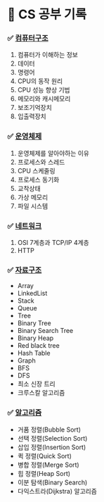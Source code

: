 # 🔆 CS 공부 기록
### ✅ [컴퓨터구조](https://github.com/hy0417sage/ComputerScience-study-recode/tree/main/1.%20%EC%BB%B4%ED%93%A8%ED%84%B0%EA%B5%AC%EC%A1%B0%EC%99%80%20%EC%9A%B4%EC%98%81%EC%B2%B4%EC%A0%9C)
01. 컴퓨터가 이해하는 정보 
02. 데이터 
03. 명령어 
04. CPU의 동작 원리 
05. CPU 성능 향상 기법 
06. 메모리와 캐시메모리
07. 보조기억장치
08. 입출력장치


### ✅ [운영체제](https://github.com/hy0417sage/ComputerScience-study-recode/tree/main/1.%20%EC%BB%B4%ED%93%A8%ED%84%B0%EA%B5%AC%EC%A1%B0%EC%99%80%20%EC%9A%B4%EC%98%81%EC%B2%B4%EC%A0%9C)
1. 운영체제를 알아야하는 이유
2. 프로세스와 스레드
3. CPU 스케줄링
4. 프로세스 동기화
5. 교착상태
6. 가상 메모리
7. 파일 시스템


### ✅ [네트워크](https://github.com/hy0417sage/ComputerScience-study-recode/tree/main/2.%20%EB%84%A4%ED%8A%B8%EC%9B%8C%ED%81%AC)
1. OSI 7계층과 TCP/IP 4계층
2. HTTP


### ✅ [자료구조](https://github.com/hy0417sage/ComputerScience-study-recode/tree/main/3.%20%EC%9E%90%EB%A3%8C%EA%B5%AC%EC%A1%B0%EC%99%80%20%EC%95%8C%EA%B3%A0%EB%A6%AC%EC%A6%98)
- Array
- LinkedList
- Stack
- Queue
- Tree
- Binary Tree
- Binary Search Tree     
- Binary Heap
- Red black tree
- Hash Table
- Graph
- BFS
- DFS
- 최소 신장 트리
- 크루스칼 알고리즘

### ✅ [알고리즘](https://github.com/hy0417sage/ComputerScience-study-recode/tree/main/3.%20%EC%9E%90%EB%A3%8C%EA%B5%AC%EC%A1%B0%EC%99%80%20%EC%95%8C%EA%B3%A0%EB%A6%AC%EC%A6%98)
- 거품 정렬(Bubble Sort)
- 선택 정렬(Selection Sort)
- 삽입 정렬(Insertion Sort)
- 퀵 정렬(Quick Sort)      
- 병합 정렬(Merge Sort)
- 힙 정렬(Heap Sort)
- 이분 탐색(Binary Search)
- 다익스트라(Dijkstra) 알고리즘